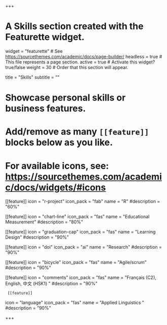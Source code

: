 +++
# A Skills section created with the Featurette widget.
widget = "featurette"  # See https://sourcethemes.com/academic/docs/page-builder/
headless = true  # This file represents a page section.
active = true  # Activate this widget? true/false
weight = 30  # Order that this section will appear.

title = "Skills"
subtitle = ""

# Showcase personal skills or business features.
# 
# Add/remove as many `[[feature]]` blocks below as you like.
# 
# For available icons, see: https://sourcethemes.com/academic/docs/widgets/#icons

[[feature]]
  icon = "r-project"
  icon_pack = "fab"
  name = "R"
  #description = "60%"
  
[[feature]]
  icon = "chart-line"
  icon_pack = "fas"
  name = "Educational Measurement"
  #description = "80%"  
  
[[feature]]
  icon = "graduation-cap"
  icon_pack = "fas"
  name = "Learning Design"
  #description = "90%"

[[feature]]
  icon = "doi"
  icon_pack = "ai"
  name = "Research"
  #description = "90%"

  [[feature]]
  icon = "bicycle"
  icon_pack = "fas"
  name = "Agile/scrum"
  #description = "90%"

   [[feature]]
  icon = "comments"
  icon_pack = "fas"
  name = "Français (C2), English, 中文 (HSK1) "
  #description = "90%"

     [[feature]]
  icon = "language"
  icon_pack = "fas"
  name = "Applied Linguistics "
  #description = "90%"
  
+++
